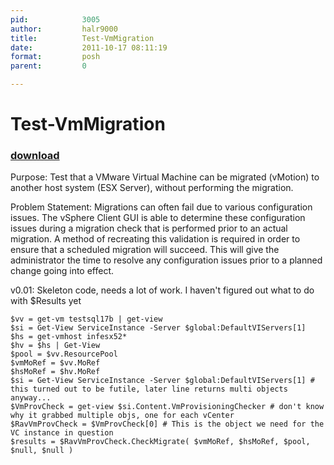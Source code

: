 ```yaml
---
pid:            3005
author:         halr9000
title:          Test-VmMigration
date:           2011-10-17 08:11:19
format:         posh
parent:         0

---
```


# Test-VmMigration

### [download](//scripts/3005.ps1)

Purpose: Test that a VMware Virtual Machine can be migrated (vMotion) to another host system (ESX Server), without performing the migration.

Problem Statement: Migrations can often fail due to various configuration issues. The vSphere Client GUI is able to determine these configuration issues during a migration check that is performed prior to an actual migration. A method of recreating this validation is required in order to ensure that a scheduled migration will succeed. This will give the administrator the time to resolve any configuration issues prior to a planned change going into effect.

v0.01: Skeleton code, needs a lot of work. I haven't figured out what to do with $Results yet

```posh
$vv = get-vm testsql17b | get-view
$si = Get-View ServiceInstance -Server $global:DefaultVIServers[1]
$hs = get-vmhost infesx52*
$hv = $hs | Get-View
$pool = $vv.ResourcePool
$vmMoRef = $vv.MoRef
$hsMoRef = $hv.MoRef
$si = Get-View ServiceInstance -Server $global:DefaultVIServers[1] # this turned out to be futile, later line returns multi objects anyway...
$VmProvCheck = get-view $si.Content.VmProvisioningChecker # don't know why it grabbed multiple objs, one for each vCenter
$RavVmProvCheck = $VmProvCheck[0] # This is the object we need for the VC instance in question
$results = $RavVmProvCheck.CheckMigrate( $vmMoRef, $hsMoRef, $pool, $null, $null )
```
